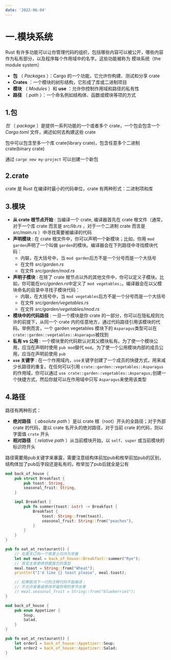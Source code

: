 ```yaml
---
date: '2022-06-04'
---
```

# 一.模块系统

Rust 有许多功能可以让你管理代码的组织，包括哪些内容可以被公开，哪些内容作为私有部分，以及程序每个作用域中的名字。这些功能被称为 模块系统（the module system）

* **包** （ *Packages* ）：Cargo 的一个功能，它允许你构建、测试和分享 crate
* **Crates** ：一个模块的树形结构，它形成了库或二进制项目
* **模块** （ *Modules* ）和  **use** ：允许你控制作用域和路径的私有性
* **路径** （ *path* ）：一个命名例如结构体、函数或模块等项的方式

## 1.包

*包* （ *package* ）是提供一系列功能的一个或者多个 crate，一个包会包含一个 *Cargo.toml* 文件，阐述如何去构建这些 crate

包中可以包含至多一个库 crate(library crate)，包含任意多个二进制 crate(binary crate)

通过 `cargo new my-project` 可以创建一个新包

## 2.crate

crate 是 Rust 在编译时最小的代码单位，crate 有两种形式：二进制项和库

## 3.模块

* **从 crate 根节点开始** : 当编译一个 crate, 编译器首先在 crate 根文件（通常，对于一个库 crate 而言是 *src/lib.rs* ，对于一个二进制 crate 而言是 *src/main.rs* ）中寻找需要被编译的代码
* **声明模块** : 在 crate 根文件中，你可以声明一个新模块；比如，你用 `mod garden`声明了一个叫做 `garden`的模块。编译器会在下列路径中寻找模块代码：
  * 内联，在大括号中，当 `mod garden`后方不是一个分号而是一个大括号
  * 在文件 *src/garden.rs*
  * 在文件 *src/garden/mod.rs*
* **声明子模块** : 在除了 crate 根节点以外的其他文件中，你可以定义子模块。比如，你可能在*src/garden.rs*中定义了 `mod vegetables;`。编译器会在以父模块命名的目录中寻找子模块代码：
  * 内联，在大括号中，当 `mod vegetables`后方不是一个分号而是一个大括号
  * 在文件 *src/garden/vegetables.rs*
  * 在文件 *src/garden/vegetables/mod.rs*
* **模块中的代码路径** : 一旦一个模块是你 crate 的一部分，你可以在隐私规则允许的前提下，从同一个 crate 内的任意地方，通过代码路径引用该模块的代码。举例而言，一个 garden vegetables 模块下的 `Asparagus`类型可以在 `crate::garden::vegetables::Asparagus`被找到
* **私有 vs 公用** : 一个模块里的代码默认对其父模块私有。为了使一个模块公用，应当在声明时使用 `pub mod`替代 `mod`。为了使一个公用模块内部的成员公用，应当在声明前使用 `pub`
* **`use` 关键字** : 在一个作用域内，`use`关键字创建了一个成员的快捷方式，用来减少长路径的重复。在任何可以引用 `crate::garden::vegetables::Asparagus`的作用域，你可以通过 `use crate::garden::vegetables::Asparagus;`创建一个快捷方式，然后你就可以在作用域中只写 `Asparagus`来使用该类型

## 4.路径

路径有两种形式：

* **绝对路径** （ *absolute path* ）是以 crate 根（root）开头的全路径；对于外部 crate 的代码，是以 crate 名开头的绝对路径，对于当前 crate 的代码，则以字面值 `crate` 开头
* **相对路径** （ *relative path* ）从当前模块开始，以 `self`、`super` 或当前模块的标识符开头

路径需要用pub关键字来暴露，需要注意结构体前加pub和枚举前加pub的区别，结构体加了pub后字段还是私有的，枚举加了pub后就全是公有

```rust
mod back_of_house {
    pub struct Breakfast {
        pub toast: String,
        seasonal_fruit: String,
    }

    impl Breakfast {
        pub fn summer(toast: &str) -> Breakfast {
            Breakfast {
                toast: String::from(toast),
                seasonal_fruit: String::from("peaches"),
            }
        }
    }
}

pub fn eat_at_restaurant() {
    // 在夏天订购一个黑麦土司作为早餐
    let mut meal = back_of_house::Breakfast::summer("Rye");
    // 改变主意更换想要面包的类型
    meal.toast = String::from("Wheat");
    println!("I'd like {} toast please", meal.toast);

    // 如果取消下一行的注释代码不能编译；
    // 不允许查看或修改早餐附带的季节水果
    // meal.seasonal_fruit = String::from("blueberries");
}

mod back_of_house {
    pub enum Appetizer {
        Soup,
        Salad,
    }
}

pub fn eat_at_restaurant() {
    let order1 = back_of_house::Appetizer::Soup;
    let order2 = back_of_house::Appetizer::Salad;
}
```
